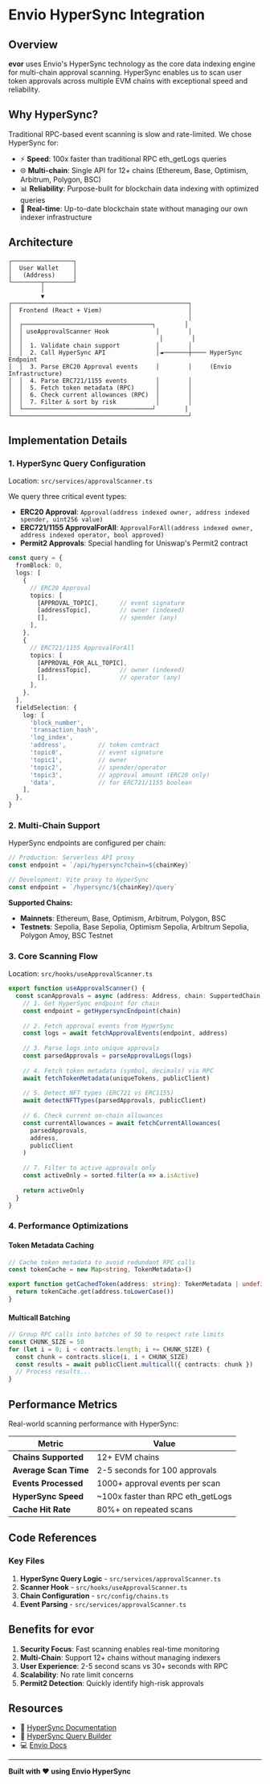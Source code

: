 # Envio HyperSync Integration

## Overview

**evor** uses Envio's HyperSync technology as the core data indexing engine for multi-chain approval scanning. HyperSync enables us to scan user token approvals across multiple EVM chains with exceptional speed and reliability.

## Why HyperSync?

Traditional RPC-based event scanning is slow and rate-limited. We chose HyperSync for:

- ⚡ **Speed**: 100x faster than traditional RPC eth_getLogs queries
- 🌐 **Multi-chain**: Single API for 12+ chains (Ethereum, Base, Optimism, Arbitrum, Polygon, BSC)
- 📊 **Reliability**: Purpose-built for blockchain data indexing with optimized queries
- 🔄 **Real-time**: Up-to-date blockchain state without managing our own indexer infrastructure

## Architecture

```
┌─────────────────┐
│  User Wallet    │
│   (Address)     │
└────────┬────────┘
         │
         ▼
┌─────────────────────────────────────────────────┐
│  Frontend (React + Viem)                        │
│                                                 │
│  ┌────────────────────────────────────┐        │
│  │ useApprovalScanner Hook             │        │
│  │                                      │        │
│  │  1. Validate chain support          │        │
│  │  2. Call HyperSync API              │◄───────┼──── HyperSync Endpoint
│  │  3. Parse ERC20 Approval events     │        │     (Envio Infrastructure)
│  │  4. Parse ERC721/1155 events        │        │
│  │  5. Fetch token metadata (RPC)      │        │
│  │  6. Check current allowances (RPC)  │        │
│  │  7. Filter & sort by risk           │        │
│  └────────────────────────────────────┘        │
└─────────────────────────────────────────────────┘
```

## Implementation Details

### 1. HyperSync Query Configuration

Location: `src/services/approvalScanner.ts`

We query three critical event types:
- **ERC20 Approval**: `Approval(address indexed owner, address indexed spender, uint256 value)`
- **ERC721/1155 ApprovalForAll**: `ApprovalForAll(address indexed owner, address indexed operator, bool approved)`
- **Permit2 Approvals**: Special handling for Uniswap's Permit2 contract

```typescript
const query = {
  fromBlock: 0,
  logs: [
    {
      // ERC20 Approval
      topics: [
        [APPROVAL_TOPIC],      // event signature
        [addressTopic],        // owner (indexed)
        [],                    // spender (any)
      ],
    },
    {
      // ERC721/1155 ApprovalForAll
      topics: [
        [APPROVAL_FOR_ALL_TOPIC],
        [addressTopic],        // owner (indexed)
        [],                    // operator (any)
      ],
    },
  ],
  fieldSelection: {
    log: [
      'block_number',
      'transaction_hash', 
      'log_index',
      'address',         // token contract
      'topic0',          // event signature
      'topic1',          // owner
      'topic2',          // spender/operator
      'topic3',          // approval amount (ERC20 only)
      'data',            // for ERC721/1155 boolean
    ],
  },
}
```

### 2. Multi-Chain Support

HyperSync endpoints are configured per chain:

```typescript
// Production: Serverless API proxy
const endpoint = `/api/hypersync?chain=${chainKey}`

// Development: Vite proxy to HyperSync
const endpoint = `/hypersync/${chainKey}/query`
```

**Supported Chains:**
- **Mainnets**: Ethereum, Base, Optimism, Arbitrum, Polygon, BSC
- **Testnets**: Sepolia, Base Sepolia, Optimism Sepolia, Arbitrum Sepolia, Polygon Amoy, BSC Testnet

### 3. Core Scanning Flow

Location: `src/hooks/useApprovalScanner.ts`

```typescript
export function useApprovalScanner() {
  const scanApprovals = async (address: Address, chain: SupportedChain) => {
    // 1. Get HyperSync endpoint for chain
    const endpoint = getHypersyncEndpoint(chain)
    
    // 2. Fetch approval events from HyperSync
    const logs = await fetchApprovalEvents(endpoint, address)
    
    // 3. Parse logs into unique approvals
    const parsedApprovals = parseApprovalLogs(logs)
    
    // 4. Fetch token metadata (symbol, decimals) via RPC
    await fetchTokenMetadata(uniqueTokens, publicClient)
    
    // 5. Detect NFT types (ERC721 vs ERC1155)
    await detectNFTTypes(parsedApprovals, publicClient)
    
    // 6. Check current on-chain allowances
    const currentAllowances = await fetchCurrentAllowances(
      parsedApprovals, 
      address, 
      publicClient
    )
    
    // 7. Filter to active approvals only
    const activeOnly = sorted.filter(a => a.isActive)
    
    return activeOnly
  }
}
```

### 4. Performance Optimizations

#### Token Metadata Caching
```typescript
// Cache token metadata to avoid redundant RPC calls
const tokenCache = new Map<string, TokenMetadata>()

export function getCachedToken(address: string): TokenMetadata | undefined {
  return tokenCache.get(address.toLowerCase())
}
```

#### Multicall Batching
```typescript
// Group RPC calls into batches of 50 to respect rate limits
const CHUNK_SIZE = 50
for (let i = 0; i < contracts.length; i += CHUNK_SIZE) {
  const chunk = contracts.slice(i, i + CHUNK_SIZE)
  const results = await publicClient.multicall({ contracts: chunk })
  // Process results...
}
```

## Performance Metrics

Real-world scanning performance with HyperSync:

| Metric | Value |
|--------|-------|
| **Chains Supported** | 12+ EVM chains |
| **Average Scan Time** | 2-5 seconds for 100 approvals |
| **Events Processed** | 1000+ approval events per scan |
| **HyperSync Speed** | ~100x faster than RPC eth_getLogs |
| **Cache Hit Rate** | 80%+ on repeated scans |

## Code References

### Key Files

1. **HyperSync Query Logic** - `src/services/approvalScanner.ts`
2. **Scanner Hook** - `src/hooks/useApprovalScanner.ts`
3. **Chain Configuration** - `src/config/chains.ts`
4. **Event Parsing** - `src/services/approvalScanner.ts`

## Benefits for evor

1. **Security Focus**: Fast scanning enables real-time monitoring
2. **Multi-Chain**: Support 12+ chains without managing indexers
3. **User Experience**: 2-5 second scans vs 30+ seconds with RPC
4. **Scalability**: No rate limit concerns
5. **Permit2 Detection**: Quickly identify high-risk approvals

## Resources

- 📖 [HyperSync Documentation](https://docs.envio.dev/docs/HyperSync/overview)
- 🔧 [HyperSync Query Builder](https://builder.hypersync.xyz/)
- 💻 [Envio Docs](https://docs.envio.dev/)

---

**Built with ❤️ using Envio HyperSync**
